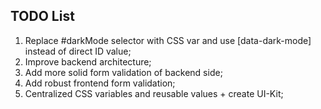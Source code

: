## TODO List

 1) Replace #darkMode selector with CSS var and use [data-dark-mode] instead of direct ID value;
 2) Improve backend architecture;
 3) Add more solid form validation of backend side;
 4) Add robust frontend form validation;
 5) Centralized CSS variables and reusable values + create UI-Kit;
